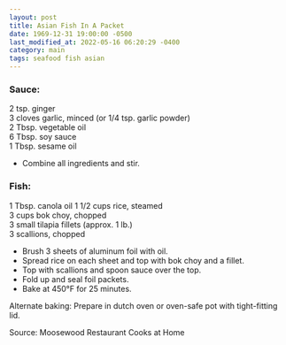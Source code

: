 ```yaml
---
layout: post
title: Asian Fish In A Packet
date: 1969-12-31 19:00:00 -0500
last_modified_at: 2022-05-16 06:20:29 -0400
category: main
tags: seafood fish asian
---
```

### Sauce:

2 tsp. ginger  
3 cloves garlic, minced (or 1/4 tsp. garlic powder)  
2 Tbsp. vegetable oil  
6 Tbsp. soy sauce  
1 Tbsp. sesame oil  

* Combine all ingredients and stir.

### Fish:

1 Tbsp. canola oil
1 1/2 cups rice, steamed  
3 cups bok choy, chopped  
3 small tilapia fillets (approx. 1 lb.)  
3 scallions, chopped  

* Brush 3 sheets of aluminum foil with oil.
* Spread rice on each sheet and top with bok choy and a fillet.
* Top with scallions and spoon sauce over the top.
* Fold up and seal foil packets.
* Bake at 450°F for 25 minutes.

Alternate baking: Prepare in dutch oven or oven-safe pot with tight-fitting lid.

Source: Moosewood Restaurant Cooks at Home
